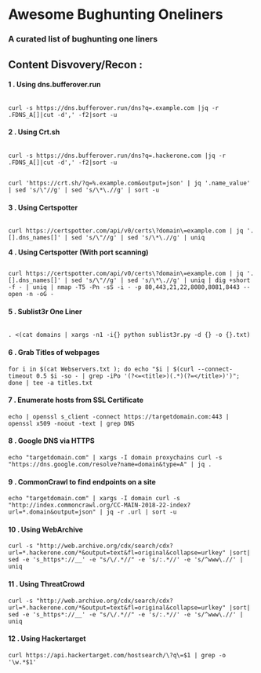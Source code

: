 
# Awesome Bughunting Oneliners

### A curated list of bughunting one liners

  

##  Content Disvovery/Recon : 

  

#### 1 . Using dns.bufferover.run

```

curl -s https://dns.bufferover.run/dns?q=.example.com |jq -r .FDNS_A[]|cut -d',' -f2|sort -u

```

#### 2 . Using Crt.sh

```

curl -s https://dns.bufferover.run/dns?q=.hackerone.com |jq -r .FDNS_A[]|cut -d',' -f2|sort -u

```

```

curl 'https:​//crt​.sh/?q=%.example​.com&output=json' | jq '.name_value' | sed 's/\"//g' | sed 's/\*\.//g' | sort -u

```

  

#### 3 . Using Certspotter

  

```

curl https://certspotter.com/api/v0/certs\?domain\=example.com | jq '.[].dns_names[]' | sed 's/\"//g' | sed 's/\*\.//g' | uniq

```
  

**4 . Using Certspotter (With port scanning)**

```

curl https://certspotter.com/api/v0/certs\?domain\=example.com | jq '.[].dns_names[]' | sed 's/\"//g' | sed 's/\*\.//g' | uniq | dig +short -f - | uniq | nmap -T5 -Pn -sS -i - -p 80,443,21,22,8080,8081,8443 --open -n -oG -

```

#### 5 .  Sublist3r One Liner

```

. <(cat domains | xargs -n1 -i{} python sublist3r.py -d {} -o {}.txt)

```
#### 6 . Grab Titles of webpages 
```
for i in $(cat Webservers.txt ); do echo "$i | $(curl --connect-timeout 0.5 $i -so - | grep -iPo '(?<=<title>)(.*)(?=</title>)')"; done | tee -a titles.txt
```

#### 7 . Enumerate hosts from SSL Certificate 
```
echo | openssl s_client -connect https://targetdomain.com:443 | openssl x509 -noout -text | grep DNS
```

#### 8 . Google DNS via HTTPS
```
echo "targetdomain.com" | xargs -I domain proxychains curl -s "https://dns.google.com/resolve?name=domain&type=A" | jq .
```
#### 9 .  CommonCrawl to find endpoints on a site
```
echo "targetdomain.com" | xargs -I domain curl -s "http://index.commoncrawl.org/CC-MAIN-2018-22-index?url=*.domain&output=json" | jq -r .url | sort -u
```

#### 10 . Using WebArchive
```
curl -s "http://web.archive.org/cdx/search/cdx?url=*.hackerone.com/*&output=text&fl=original&collapse=urlkey" |sort| sed -e 's_https*://__' -e "s/\/.*//" -e 's/:.*//' -e 's/^www\.//' | uniq
``` 

#### 11 . Using ThreatCrowd
```
curl -s "http://web.archive.org/cdx/search/cdx?url=*.hackerone.com/*&output=text&fl=original&collapse=urlkey" |sort| sed -e 's_https*://__' -e "s/\/.*//" -e 's/:.*//' -e 's/^www\.//' | uniq
```

#### 12 . Using Hackertarget
```
curl https://api.hackertarget.com/hostsearch/\?q\=$1 | grep -o '\w.*$1'
```

